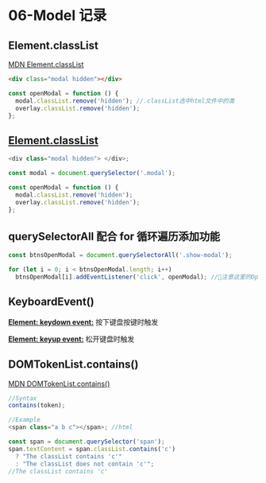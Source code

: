 # 06-Model 记录

## Element.classList

[MDN Element.classList](https://developer.mozilla.org/en-US/docs/Web/API/Element/classList)

```html
<div class="modal hidden"></div>
```

```javascript
const openModal = function () {
  modal.classList.remove('hidden'); //.classList选中html文件中的类
  overlay.classList.remove('hidden');
};
```

## [Element.classList](https://developer.mozilla.org/en-US/docs/Web/API/Element/classList)

```javascript
<div class="modal hidden"> </div>;

const modal = document.querySelector('.modal');

const openModal = function () {
  modal.classList.remove('hidden');
  overlay.classList.remove('hidden');
};
```

## querySelectorAll 配合 for 循环遍历添加功能

```javascript
const btnsOpenModal = document.querySelectorAll('.show-modal');

for (let i = 0; i < btnsOpenModal.length; i++)
  btnsOpenModal[i].addEventListener('click', openModal); //🔴注意这里的OpenModal后面没有加()，否则会立即执行
```

## KeyboardEvent()

**[Element: keydown event:](https://developer.mozilla.org/en-US/docs/Web/API/Element/keydown_event)**
按下键盘按键时触发

**[Element: keyup event:](https://developer.mozilla.org/en-US/docs/Web/API/Element/keyup_event)**
松开键盘时触发

## DOMTokenList.contains()

[MDN DOMTokenList.contains()](https://developer.mozilla.org/en-US/docs/Web/API/DOMTokenList/contains)

```javascript
//Syntax
contains(token);

//Example
<span class="a b c"></span>; //html

const span = document.querySelector('span');
span.textContent = span.classList.contains('c')
  ? "The classList contains 'c'"
  : "The classList does not contain 'c'";
//The classList contains 'c'
```
